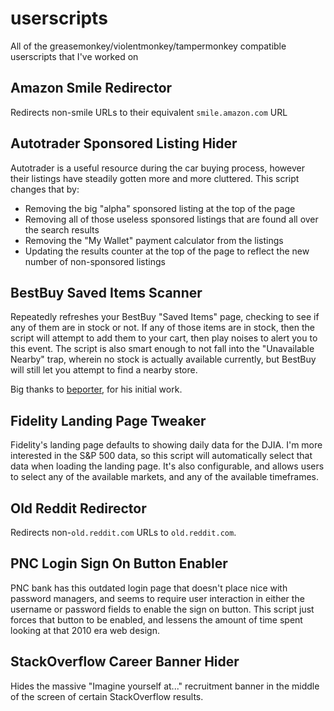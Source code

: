 # userscripts
All of the greasemonkey/violentmonkey/tampermonkey compatible userscripts that I've worked on

## Amazon Smile Redirector
Redirects non-smile URLs to their equivalent `smile.amazon.com` URL

## Autotrader Sponsored Listing Hider
Autotrader is a useful resource during the car buying process, however their listings have steadily gotten more and more cluttered. This script changes that by:
- Removing the big "alpha" sponsored listing at the top of the page
- Removing all of those useless sponsored listings that are found all over the search results
- Removing the "My Wallet" payment calculator from the listings
- Updating the results counter at the top of the page to reflect the new number of non-sponsored listings

## BestBuy Saved Items Scanner
Repeatedly refreshes your BestBuy "Saved Items" page, checking to see if any of them are in stock or not. If any of those items are in stock, then the script will attempt to add them to your cart, then play noises to alert you to this event. The script is also smart enough to not fall into the "Unavailable Nearby" trap, wherein no stock is actually available currently, but BestBuy will still let you attempt to find a nearby store.

Big thanks to [beporter](https://gist.github.com/beporter/ce76204bcba35d9edb66b395bb5e9305), for his initial work.

## Fidelity Landing Page Tweaker
Fidelity's landing page defaults to showing daily data for the DJIA. I'm more interested in the S&P 500 data, so this script will automatically select that data when loading the landing page. It's also configurable, and allows users to select any of the available markets, and any of the available timeframes.

## Old Reddit Redirector
Redirects non-`old.reddit.com` URLs to `old.reddit.com`.

## PNC Login Sign On Button Enabler
PNC bank has this outdated login page that doesn't place nice with password managers, and seems to require user interaction in either the username or password fields to enable the sign on button. This script just forces that button to be enabled, and lessens the amount of time spent looking at that 2010 era web design.

## StackOverflow Career Banner Hider
Hides the massive "Imagine yourself at..." recruitment banner in the middle of the screen of certain StackOverflow results.
